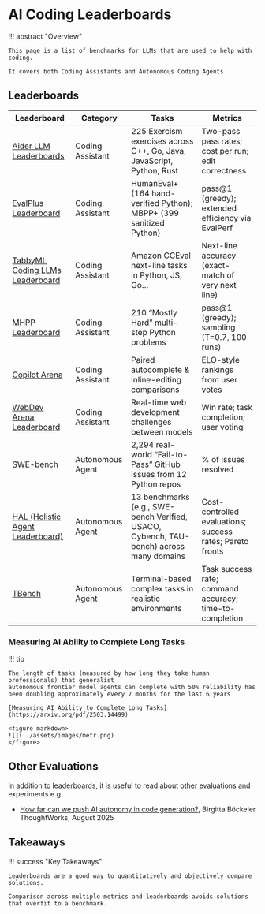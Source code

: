 # AI Coding Leaderboards

!!! abstract "Overview"

    This page is a list of benchmarks for LLMs that are used to help with coding.
    
    It covers both Coding Assistants and Autonomous Coding Agents



## Leaderboards

| Leaderboard                                                          | Category                  | Tasks                                                                                              | Metrics                                                    |
|----------------------------------------------------------------------|---------------------------|----------------------------------------------------------------------------------------------------|------------------------------------------------------------|
| [Aider LLM Leaderboards](https://aider.chat/docs/leaderboards/)       | Coding Assistant          | 225 Exercism exercises across C++, Go, Java, JavaScript, Python, Rust                              | Two-pass pass rates; cost per run; edit correctness        |
| [EvalPlus Leaderboard](https://evalplus.github.io/leaderboard.html)   | Coding Assistant          | HumanEval+ (164 hand-verified Python); MBPP+ (399 sanitized Python)                                | pass@1 (greedy); extended efficiency via EvalPerf          |
| [TabbyML Coding LLMs Leaderboard](https://leaderboard.tabbyml.com/)  | Coding Assistant          | Amazon CCEval next-line tasks in Python, JS, Go…                                                   | Next-line accuracy (exact-match of very next line)         |
| [MHPP Leaderboard](https://sparksofagi.github.io/MHPP/)               | Coding Assistant          | 210 “Mostly Hard” multi-step Python problems                                                       | pass@1 (greedy); sampling (T=0.7, 100 runs)                |
| [Copilot Arena](https://github.com/lmarena/copilot-arena)             | Coding Assistant          | Paired autocomplete & inline-editing comparisons                                                   | ELO-style rankings from user votes                         |
| [WebDev Arena Leaderboard](https://web.lmarena.ai/leaderboard)        | Coding Assistant          | Real-time web development challenges between models                                                | Win rate; task completion; user voting                     |
| [SWE-bench](https://www.swebench.com/)                                | Autonomous Agent          | 2,294 real-world “Fail-to-Pass” GitHub issues from 12 Python repos                                 | % of issues resolved                                       |
| [HAL (Holistic Agent Leaderboard)](https://hal.cs.princeton.edu/)     | Autonomous Agent          | 13 benchmarks (e.g., SWE-bench Verified, USACO, Cybench, TAU-bench) across many domains            | Cost-controlled evaluations; success rates; Pareto fronts  |
| [TBench](https://www.tbench.ai/)                                      | Autonomous Agent          | Terminal-based complex tasks in realistic environments                                             | Task success rate; command accuracy; time-to-completion    |



### Measuring AI Ability to Complete Long Tasks

!!! tip

    The length of tasks (measured by how long they take human professionals) that generalist
    autonomous frontier model agents can complete with 50% reliability has been doubling approximately every 7 months for the last 6 years

    [Measuring AI Ability to Complete Long Tasks](https://arxiv.org/pdf/2503.14499)

    <figure markdown>
    ![](../assets/images/metr.png)
    </figure>




## Other Evaluations

In addition to leaderboards, it is useful to read about other evaluations and experiments e.g. 

- [How far can we push AI autonomy in code generation?](https://martinfowler.com/articles/pushing-ai-autonomy.html), Birgitta Böckeler ThoughtWorks, August 2025




## Takeaways
  
!!! success "Key Takeaways"

    Leaderboards are a good way to quantitatively and objectively compare solutions.

    Comparison across multiple metrics and leaderboards avoids solutions that overfit to a benchmark.